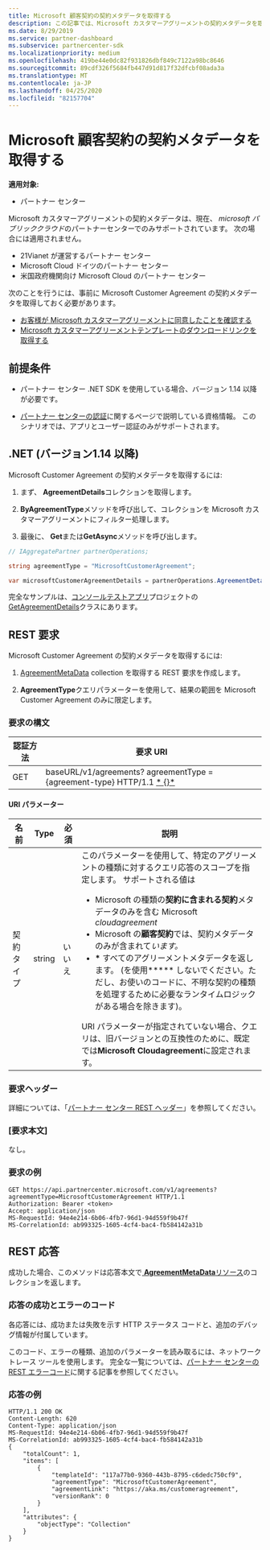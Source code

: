 ```yaml
---
title: Microsoft 顧客契約の契約メタデータを取得する
description: この記事では、Microsoft カスタマーアグリーメントの契約メタデータを取得する方法について説明します。
ms.date: 8/29/2019
ms.service: partner-dashboard
ms.subservice: partnercenter-sdk
ms.localizationpriority: medium
ms.openlocfilehash: 419be44e0dc82f931826dbf849c7122a98bc8646
ms.sourcegitcommit: 89cdf326f5684fb447d91d817f32dfcbf08ada3a
ms.translationtype: MT
ms.contentlocale: ja-JP
ms.lasthandoff: 04/25/2020
ms.locfileid: "82157704"
---
```

# <a name="get-agreement-metadata-for-the-microsoft-customer-agreement"></a>Microsoft 顧客契約の契約メタデータを取得する

**適用対象:**

- パートナー センター

Microsoft カスタマーアグリーメントの契約メタデータは、現在、 *microsoft パブリッククラウド*のパートナーセンターでのみサポートされています。 次の場合には適用されません。

- 21Vianet が運営するパートナー センター
- Microsoft Cloud ドイツのパートナー センター
- 米国政府機関向け Microsoft Cloud のパートナー センター

次のことを行うには、事前に Microsoft Customer Agreement の契約メタデータを取得しておく必要があります。

- [お客様が Microsoft カスタマーアグリーメントに同意したことを確認する](./confirm-customer-consent-customer-agreement.md)
- [Microsoft カスタマーアグリーメントテンプレートのダウンロードリンクを取得する](./download-customer-agreement-template.md)

## <a name="prerequisites"></a>前提条件

- パートナー センター .NET SDK を使用している場合、バージョン 1.14 以降が必要です。

- [パートナー センターの認証](./partner-center-authentication.md)に関するページで説明している資格情報。 このシナリオでは、アプリとユーザー認証のみがサポートされます。

## <a name="net-version-114-or-newer"></a>.NET (バージョン1.14 以降)

Microsoft Customer Agreement の契約メタデータを取得するには:

1. まず、 **AgreementDetails**コレクションを取得します。

2. **ByAgreementType**メソッドを呼び出して、コレクションを Microsoft カスタマーアグリーメントにフィルター処理します。

3. 最後に、 **Get**または**GetAsync**メソッドを呼び出します。

```csharp
// IAggregatePartner partnerOperations;

string agreementType = "MicrosoftCustomerAgreement";

var microsoftCustomerAgreementDetails = partnerOperations.AgreementDetails.ByAgreementType(agreementType).Get().Items.Single();
```

完全なサンプルは、[コンソールテストアプリ](https://github.com/PartnerCenterSamples/Partner-Center-SDK-Samples)プロジェクトの[GetAgreementDetails](https://github.com/PartnerCenterSamples/Partner-Center-SDK-Samples/blob/master/Source/Partner%20Center%20SDK%20Samples/Agreements/GetAgreementDetails.cs)クラスにあります。

## <a name="rest-request"></a>REST 要求

Microsoft Customer Agreement の契約メタデータを取得するには:

1. [AgreementMetaData](./agreement-metadata-resources.md) collection を取得する REST 要求を作成します。

2. **AgreementType**クエリパラメーターを使用して、結果の範囲を Microsoft Customer Agreement のみに限定します。

### <a name="request-syntax"></a>要求の構文

| 認証方法 | 要求 URI                                                         |
|--------|---------------------------------------------------------------------|
| GET    | baseURL/v1/agreements? agreementType = {agreement-type} HTTP/1.1 [* \{\}*](partner-center-rest-urls.md) |

#### <a name="uri-parameters"></a>URI パラメーター

| 名前                   | Type     | 必須 | 説明                                                             |
|------------------------|----------|----------|-------------------------------------------------------------------------|
| 契約タイプ | string | いいえ | このパラメーターを使用して、特定のアグリーメントの種類に対するクエリ応答のスコープを指定します。 サポートされる値は <ul><li>Microsoft の種類の**契約に含まれる契約**メタデータのみを含む Microsoft *cloudagreement*</li><li>Microsoft の**顧客契約**では、契約メタデータのみが含まれて*います。*</li><li>**\*** すべてのアグリーメントメタデータを返します。 (を使用**\*** しないでください。ただし、お使いのコードに、不明な契約の種類を処理するために必要なランタイムロジックがある場合を除きます)。</li></ul> URI パラメーターが指定されていない場合、クエリは、旧バージョンとの互換性のために、既定では**Microsoft Cloudagreement**に設定されます。  |

### <a name="request-headers"></a>要求ヘッダー

詳細については、「[パートナー センター REST ヘッダー](headers.md)」を参照してください。

### <a name="request-body"></a>[要求本文]

なし。

### <a name="request-example"></a>要求の例

```http
GET https://api.partnercenter.microsoft.com/v1/agreements?agreementType=MicrosoftCustomerAgreement HTTP/1.1
Authorization: Bearer <token>
Accept: application/json
MS-RequestId: 94e4e214-6b06-4fb7-96d1-94d559f9b47f
MS-CorrelationId: ab993325-1605-4cf4-bac4-fb584142a31b
```

## <a name="rest-response"></a>REST 応答

成功した場合、このメソッドは応答本文で[ **AgreementMetaData**リソース](./agreement-metadata-resources.md)のコレクションを返します。

### <a name="response-success-and-error-codes"></a>応答の成功とエラーのコード

各応答には、成功または失敗を示す HTTP ステータス コードと、追加のデバッグ情報が付属しています。

このコード、エラーの種類、追加のパラメーターを読み取るには、ネットワーク トレース ツールを使用します。 完全な一覧については、[パートナー センターの REST エラーコード](error-codes.md)に関する記事を参照してください。

### <a name="response-example"></a>応答の例

```http
HTTP/1.1 200 OK
Content-Length: 620
Content-Type: application/json
MS-RequestId: 94e4e214-6b06-4fb7-96d1-94d559f9b47f
MS-CorrelationId: ab993325-1605-4cf4-bac4-fb584142a31b
{
    "totalCount": 1,
    "items": [
        {
            "templateId": "117a77b0-9360-443b-8795-c6dedc750cf9",
            "agreementType": "MicrosoftCustomerAgreement",
            "agreementLink": "https://aka.ms/customeragreement",
            "versionRank": 0
        }
    ],
    "attributes": {
        "objectType": "Collection"
    }
}
```
